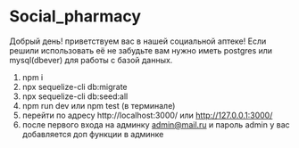 # Social_pharmacy
Добрый день! приветствуем вас в нашей социальной аптеке!
Если решили использовать её не забудьте вам нужно иметь 
postgres или mysql(dbever) для работы с базой данных.
1. npm i
2. npx sequelize-cli db:migrate
3. npx sequelize-cli db:seed:all
4. npm run dev или npm test (в терминале)
5. перейти по адресу http://localhost:3000/ или http://127.0.0.1:3000/
6. после первого входа на админку admin@mail.ru и пароль admin у вас добавляется доп функции в админке
